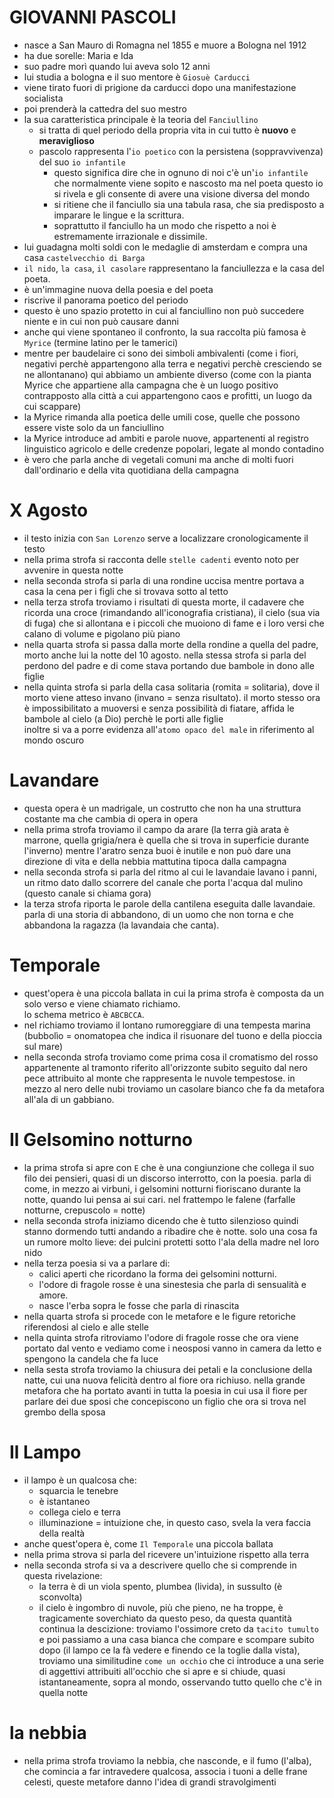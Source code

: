 # GIOVANNI PASCOLI
- nasce a San Mauro di Romagna nel 1855 e muore a Bologna nel 1912
- ha due sorelle: Maria e Ida
- suo padre morì quando lui aveva solo 12 anni
- lui studia a bologna e il suo mentore è `Giosuè Carducci`
- viene tirato fuori di prigione da carducci dopo una manifestazione socialista
- poi prenderà la cattedra del suo mestro
- la sua caratteristica principale è la teoria del `Fanciullino`
    - si tratta di quel periodo della propria vita in cui tutto è **nuovo** e **meraviglioso**
    - pascolo rappresenta l'`io poetico` con la persistena (soppravvivenza) del suo `io infantile`
        - questo significa dire che in ognuno di noi c'è un'`io infantile` che normalmente viene sopito e nascosto ma nel poeta questo io si rivela e gli consente di avere una visione diversa del mondo
        - si ritiene che il fanciullo sia una tabula rasa, che sia predisposto a imparare le lingue e la scrittura.
        - soprattutto il fanciullo ha un modo che rispetto a noi è estremamente irrazionale e dissimile.
- lui guadagna molti soldi con le medaglie di amsterdam e compra una casa `castelvecchio di Barga`
- `il nido`, `la casa`, `il casolare` rappresentano la fanciullezza e la casa del poeta.
- è un'immagine nuova della poesia e del poeta
- riscrive il panorama poetico del periodo
- questo è uno spazio protetto in cui al fanciullino non può succedere niente e in cui non può causare danni
- anche qui viene spontaneo il confronto, la sua raccolta più famosa è `Myrice` (termine latino per le tamerici)
- mentre per baudelaire ci sono dei simboli ambivalenti (come i fiori, negativi perchè appartengono alla terra e negativi perchè cresciendo se ne allontanano) qui abbiamo un ambiente diverso (come con la pianta Myrice che appartiene alla campagna che è un luogo positivo contrapposto alla città a cui appartengono caos e profitti, un luogo da cui scappare)
- la Myrice rimanda alla poetica delle umili cose, quelle che possono essere viste solo da un fanciullino
- la Myrice introduce ad ambiti e parole nuove, appartenenti al registro linguistico agricolo e delle credenze popolari, legate al mondo contadino
- è vero che parla anche di vegetali comuni ma anche di molti fuori dall'ordinario e della vita quotidiana della campagna
# X Agosto
- il testo inizia con `San Lorenzo` serve a localizzare cronologicamente il testo
- nella prima strofa si racconta delle `stelle cadenti` evento noto per avvenire in questa notte
- nella seconda strofa si parla di una rondine uccisa mentre portava a casa la cena per i figli che si trovava sotto al tetto
- nella terza strofa troviamo i risultati di questa morte, il cadavere che ricorda una croce (rimandando all'iconografia cristiana), il cielo (sua via di fuga) che si allontana e i piccoli che muoiono di fame e i loro versi che calano di volume e pigolano più piano
- nella quarta strofa si passa dalla morte della rondine a quella del padre, morto anche lui la notte del 10 agosto.
nella stessa strofa si parla del perdono del padre e di come stava portando due bambole in dono alle figlie
- nella quinta strofa si parla della casa solitaria (romita = solitaria), dove il morto viene atteso invano (invano = senza risultato). il morto stesso ora è impossibilitato a muoversi e senza possibilità di fiatare, affida le bambole al cielo (a Dio) perchè le porti alle figlie    
inoltre si va a porre evidenza all'`atomo opaco del male` in riferimento al mondo oscuro
# Lavandare
- questa opera è un madrigale, un costrutto che non ha una struttura costante ma che cambia di opera in opera
- nella prima strofa troviamo il campo da arare (la terra già arata è marrone, quella grigia/nera è quella che si trova in superficie durante l'inverno) mentre l'aratro senza buoi è inutile e non può dare una direzione di vita e della nebbia mattutina tipoca dalla campagna
- nella seconda strofa si parla del ritmo al cui le lavandaie lavano i panni, un ritmo dato dallo scorrere del canale che porta l'acqua dal mulino (questo canale si chiama gora)
- la terza strofa riporta le parole della cantilena eseguita dalle lavandaie. parla di una storia di abbandono, di un uomo che non torna e che abbandona la ragazza (la lavandaia che canta).
# Temporale
- quest'opera è una piccola ballata in cui la prima strofa è composta da un solo verso e viene chiamato richiamo.    
lo schema metrico è `ABCBCCA`.
- nel richiamo troviamo il lontano rumoreggiare di una tempesta marina (bubbolìo = onomatopea che indica il risuonare del tuono e della pioccia sul mare)
- nella seconda strofa troviamo come prima cosa il cromatismo del rosso appartenente al tramonto riferito all'orizzonte subito seguito dal nero pece attribuito al monte che rappresenta le nuvole tempestose. in mezzo al nero delle nubi troviamo un casolare bianco che fa da metafora all'ala di un gabbiano.
# Il Gelsomino notturno
- la prima strofa si apre con `E` che è una congiunzione che collega il suo filo dei pensieri, quasi di un discorso interrotto, con la poesia.
parla di come, in mezzo ai virbuni, i gelsomini notturni fioriscano durante la notte, quando lui pensa ai sui cari. nel frattempo le falene (farfalle notturne, crepuscolo = notte)
- nella seconda strofa iniziamo dicendo che è tutto silenzioso quindi stanno dormendo tutti andando a ribadire che è notte. solo una cosa fa un rumore molto lieve: dei pulcini protetti sotto l'ala della madre nel loro nido
- nella terza poesia si va a parlare di:
    - calici aperti che ricordano la forma dei gelsomini notturni.
    - l'odore di fragole rosse è una sinestesia che parla di sensualità e amore.
    - nasce l'erba sopra le fosse che parla di rinascita
- nella quarta strofa si procede con le metafore e le figure retoriche riferendosi al cielo e alle stelle
- nella quinta strofa ritroviamo l'odore di fragole rosse che ora viene portato dal vento e vediamo come i neosposi vanno in camera da letto e spengono la candela che fa luce
- nella sesta strofa troviamo la chiusura dei petali e la conclusione della natte, cui una nuova felicità dentro al fiore ora richiuso.
nella grande metafora che ha portato avanti in tutta la poesia in cui usa il fiore per parlare dei due sposi che concepiscono un figlio che ora si trova nel grembo della sposa
# Il Lampo
- il lampo è un qualcosa che:
    - squarcia le tenebre
    - è istantaneo
    - collega cielo e terra
    - illuminazione = intuizione che, in questo caso, svela la vera faccia della realtà
- anche quest'opera è, come `Il Temporale` una piccola ballata
- nella prima strova si parla del ricevere un'intuizione rispetto alla terra
- nella seconda strofa si va a descrivere quello che si comprende in questa rivelazione:
    - la terra è di un viola spento, plumbea (livida), in sussulto (è sconvolta)
    - il cielo è ingombro di nuvole, più che pieno, ne ha troppe, è tragicamente soverchiato da questo peso, da questa quantità
continua la descizione: troviamo l'ossimore creto da `tacito tumulto` e poi passiamo a una casa bianca che compare e scompare subito dopo (il lampo ce la fà vedere e finendo ce la toglie dalla vista), troviamo una similitudine `come un occhio` che ci introduce a una serie di aggettivi attribuiti all'occhio che si apre e si chiude, quasi istantaneamente, sopra al mondo, osservando tutto quello che c'è in quella notte
# la nebbia
- nella prima strofa troviamo la nebbia, che nasconde, e il fumo (l'alba), che comincia a far intravedere qualcosa, associa i tuoni a delle frane celesti, queste metafore danno l'idea di grandi stravolgimenti